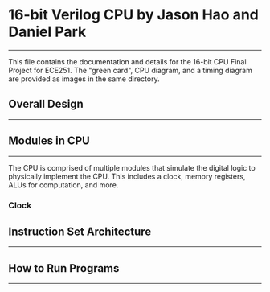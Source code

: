 # 16-bit Verilog CPU by Jason Hao and Daniel Park
---

This file contains the documentation and details for the 16-bit CPU Final Project for ECE251. The "green card", CPU diagram, and a timing diagram are provided as images in the same directory.

## Overall Design
---

## Modules in CPU
---

The CPU is comprised of multiple modules that simulate the digital logic to physically implement the CPU. This includes a clock, memory registers, ALUs for computation, and more.

### Clock

## Instruction Set Architecture
---

## How to Run Programs
---
